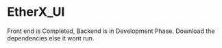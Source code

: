 # EtherX_UI
Front end is Completed, Backend is in Development Phase. Download the dependencies else it wont run.
